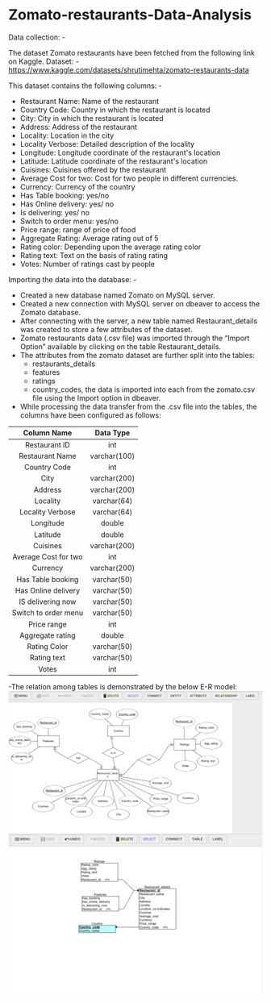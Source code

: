 # Zomato-restaurants-Data-Analysis

Data collection: - 

The dataset Zomato restaurants have been fetched from the following link on Kaggle.
Dataset: - https://www.kaggle.com/datasets/shrutimehta/zomato-restaurants-data

This dataset contains the following columns: -
- Restaurant Name: Name of the restaurant
- Country Code: Country in which the restaurant is located
- City: City in which the restaurant is located
- Address: Address of the restaurant
- Locality: Location in the city
- Locality Verbose: Detailed description of the locality
- Longitude: Longitude coordinate of the restaurant's location
- Latitude: Latitude coordinate of the restaurant's location
- Cuisines: Cuisines offered by the restaurant
- Average Cost for two: Cost for two people in different currencies.
- Currency: Currency of the country
- Has Table booking:  yes/no
- Has Online delivery: yes/ no
- Is delivering: yes/ no
- Switch to order menu: yes/no
- Price range: range of price of food
- Aggregate Rating: Average rating out of 5
- Rating color: Depending upon the average rating color
- Rating text: Text on the basis of rating rating
- Votes: Number of ratings cast by people

Importing the data into the database: -
- Created a new database named Zomato on MySQL server.
- Created a new connection with MySQL server on dbeaver to access the Zomato database.
- After connecting with the server, a new table named Restaurant_details was created to store a few attributes of the dataset.
- Zomato restaurants data (.csv file) was imported through the “Import Option” available by clicking on the table Restaurant_details. 
- The attributes from the zomato dataset are further split into the tables:
  - restaurants_details
  - features
  - ratings
  - country_codes,
  the data is imported into each from the zomato.csv file using the Import option in dbeaver.
- While processing the data transfer from the .csv file into the tables, the columns have been configured as follows:


|      Column Name     |   Data Type  |
|:--------------------:|:------------:|
| Restaurant ID        | int          |
| Restaurant Name      | varchar(100) |
| Country Code         | int          |
| City                 | varchar(200) |
| Address              | varchar(200) |
| Locality             | varchar(64)  |
| Locality Verbose     | varchar(64)  |
| Longitude            | double       |
| Latitude             | double       |
| Cuisines             | varchar(200) |
| Average Cost for two | int          |
| Currency             | varchar(200) |
| Has Table booking    | varchar(50)  |
| Has Online delivery  | varchar(50)  |
| IS delivering now    | varchar(50)  |
| Switch to order menu | varchar(50)  |
| Price range          | int          |
| Aggregate rating     | double       |
| Rating Color         | varchar(50)  |
| Rating text          | varchar(50)  |
| Votes                | int          |

-The relation among tables is demonstrated by the below E-R model:
<img src="er_model.png" alt="Entity Relationship model" width="550" align="left"/>
<img src="tables.png" alt="Tables" width="550" align="left"/>
